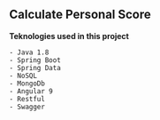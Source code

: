 ##  Calculate Personal Score


**Teknologies used in this project**
    
    - Java 1.8
    - Spring Boot
    - Spring Data
    - NoSQL
    - MongoDb
    - Angular 9
    - Restful
    - Swagger
